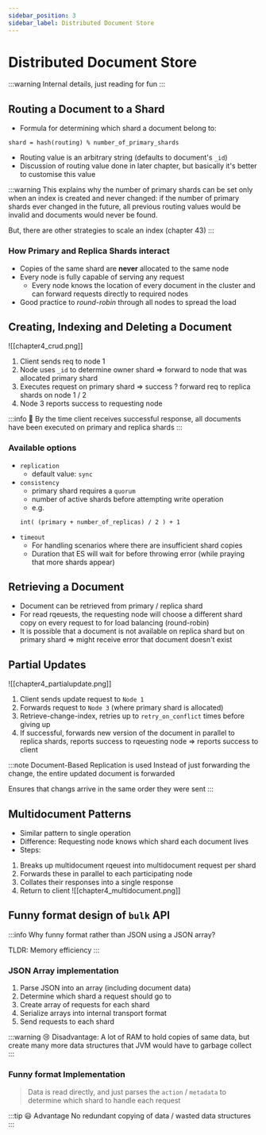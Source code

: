 ```yaml
---
sidebar_position: 3
sidebar_label: Distributed Document Store
---
```

# Distributed Document Store
:::warning
Internal details, just reading for fun
:::

## Routing a Document to a Shard
- Formula for determining which shard a document belong to:
```
shard = hash(routing) % number_of_primary_shards
```
- Routing value is an arbitrary string (defaults to document's `_id`)
- Discussion of routing value done in later chapter, but basically it's better to customise this value

:::warning
This explains why the number of primary shards can be set only when an index is
created and never changed: if the number of primary shards ever changed in the
future, all previous routing values would be invalid and documents would never be
found.


But, there are other strategies to scale an index (chapter 43)
:::

### How Primary and Replica Shards interact
- Copies of the same shard are **never** allocated to the same node
- Every node is fully capable of serving any request
	- Every node knows the location of every document in the cluster and can forward requests directly to required nodes
- Good practice to _round-robin_ through all nodes to spread the load

## Creating, Indexing and Deleting a Document
![[chapter4_crud.png]]

1. Client sends req to node 1
2. Node uses `_id` to determine owner shard => forward to node that was allocated primary shard
3. Executes request on primary shard => success ? forward req to replica shards on node 1 / 2
4. Node 3 reports success to requesting node

:::info
🥳 By the time client receives successful response, all documents have been executed on primary and replica shards
:::

### Available options
- `replication`
	- default value: `sync`
- `consistency`
	- primary shard requires a `quorum` 
	-  number of active shards before attempting write operation
	- e.g.
	```
	int( (primary + number_of_replicas) / 2 ) + 1
	```
- `timeout`
	- For handling scenarios where there are insufficient shard copies
	- Duration that ES will wait for before throwing error (while praying that more shards appear)

## Retrieving a Document
- Document can be retrieved from primary / replica shard
- For read rqeuests, the requesting node will choose a different shard copy on every request to for load balancing (round-robin)
- It is possible that a document is not available on replica shard but on primary shard => might receive error that document doesn't exist

## Partial Updates
![[chapter4_partialupdate.png]]
1. Client sends update request to `Node 1`
2. Forwards request to `Node 3` (where primary shard is allocated)
3. Retrieve-change-index, retries up to `retry_on_conflict` times before giving up
4. If successful, forwards new version of the document in parallel to replica shards, reports success to rqeuesting node => reports success to client


:::note Document-Based Replication is used 
Instead of just forwarding the change, the entire updated document is forwarded

Ensures that changs arrive in the same order they were sent
:::

## Multidocument Patterns
- Similar pattern to single operation
- Difference: Requesting node knows which shard each document lives 
- Steps:
1. Breaks up multidocument rqeuest into multidocument request per shard 
2. Forwards these in parallel to each participating node
3. Collates their responses into a single response
4. Return to client 
![[chapter4_multidocument.png]]

## Funny format design of `bulk` API
:::info
Why funny format rather than JSON using a JSON array?

TLDR: Memory efficiency
:::
### JSON Array implementation
1. Parse JSON into an array (including document data)
2. Determine which shard a request should go to
3. Create array of requests for each shard
4. Serialize arrays into internal transport format
5. Send requests to each shard

:::warning 😢 Disadvantage:
A lot of RAM to hold copies of same data, but create many more data structures that JVM would have to garbage collect
:::
### Funny format Implementation
> Data is read directly, and just parses the `action` / `metadata` to determine which shard to handle each request

:::tip 😃 Advantage
No redundant copying of data / wasted data structures
:::